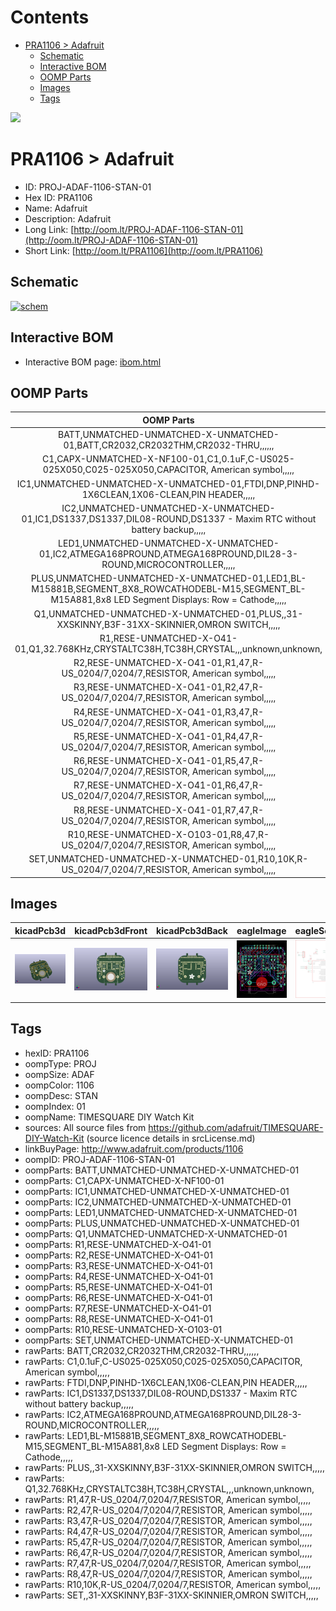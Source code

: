 



Contents
========

* [PRA1106 > Adafruit](#pra1106--adafruit)
	* [Schematic](#schematic)
	* [Interactive BOM](#interactive-bom)
	* [OOMP Parts](#oomp-parts)
	* [Images](#images)
	* [Tags](#tags)
  
![][im]
# PRA1106 > Adafruit

- ID: PROJ-ADAF-1106-STAN-01
- Hex ID: PRA1106
- Name: Adafruit
- Description: Adafruit
- Long Link: [http://oom.lt/PROJ-ADAF-1106-STAN-01](http://oom.lt/PROJ-ADAF-1106-STAN-01)
- Short Link: [http://oom.lt/PRA1106](http://oom.lt/PRA1106)

## Schematic
  
[![schem](eagleSchemImage.png)](eagleSchemImage.png)
## Interactive BOM

- Interactive BOM page: [ibom.html](https://htmlpreview.github.io/?https://github.com/oomlout/oomlout_OOMP_projects/blob/main/PROJ-ADAF-1106-STAN-01/kicad/bom/ibom.html)

## OOMP Parts
  

|OOMP Parts|
| :---: |
|BATT,UNMATCHED-UNMATCHED-X-UNMATCHED-01,BATT,CR2032,CR2032THM,CR2032-THRU,,,,,,|
|C1,CAPX-UNMATCHED-X-NF100-01,C1,0.1uF,C-US025-025X050,C025-025X050,CAPACITOR, American symbol,,,,,|
|IC1,UNMATCHED-UNMATCHED-X-UNMATCHED-01,FTDI,DNP,PINHD-1X6CLEAN,1X06-CLEAN,PIN HEADER,,,,,|
|IC2,UNMATCHED-UNMATCHED-X-UNMATCHED-01,IC1,DS1337,DS1337,DIL08-ROUND,DS1337 - Maxim RTC without battery backup,,,,,|
|LED1,UNMATCHED-UNMATCHED-X-UNMATCHED-01,IC2,ATMEGA168PROUND,ATMEGA168PROUND,DIL28-3-ROUND,MICROCONTROLLER,,,,,|
|PLUS,UNMATCHED-UNMATCHED-X-UNMATCHED-01,LED1,BL-M15881B,SEGMENT_8X8_ROWCATHODEBL-M15,SEGMENT_BL-M15A881,8x8 LED Segment Displays: Row = Cathode,,,,,|
|Q1,UNMATCHED-UNMATCHED-X-UNMATCHED-01,PLUS,,31-XXSKINNY,B3F-31XX-SKINNIER,OMRON SWITCH,,,,,|
|R1,RESE-UNMATCHED-X-O41-01,Q1,32.768KHz,CRYSTALTC38H,TC38H,CRYSTAL,,,unknown,unknown,|
|R2,RESE-UNMATCHED-X-O41-01,R1,47,R-US_0204/7,0204/7,RESISTOR, American symbol,,,,,|
|R3,RESE-UNMATCHED-X-O41-01,R2,47,R-US_0204/7,0204/7,RESISTOR, American symbol,,,,,|
|R4,RESE-UNMATCHED-X-O41-01,R3,47,R-US_0204/7,0204/7,RESISTOR, American symbol,,,,,|
|R5,RESE-UNMATCHED-X-O41-01,R4,47,R-US_0204/7,0204/7,RESISTOR, American symbol,,,,,|
|R6,RESE-UNMATCHED-X-O41-01,R5,47,R-US_0204/7,0204/7,RESISTOR, American symbol,,,,,|
|R7,RESE-UNMATCHED-X-O41-01,R6,47,R-US_0204/7,0204/7,RESISTOR, American symbol,,,,,|
|R8,RESE-UNMATCHED-X-O41-01,R7,47,R-US_0204/7,0204/7,RESISTOR, American symbol,,,,,|
|R10,RESE-UNMATCHED-X-O103-01,R8,47,R-US_0204/7,0204/7,RESISTOR, American symbol,,,,,|
|SET,UNMATCHED-UNMATCHED-X-UNMATCHED-01,R10,10K,R-US_0204/7,0204/7,RESISTOR, American symbol,,,,,|

## Images
  
  

|kicadPcb3d|kicadPcb3dFront|kicadPcb3dBack|eagleImage|eagleSchemImage|
| :---: | :---: | :---: | :---: | :---: |
|[![kicadPcb3d](kicadPcb3d_140.png)](kicadPcb3d.png)|[![kicadPcb3dFront](kicadPcb3dFront_140.png)](kicadPcb3dFront.png)|[![kicadPcb3dBack](kicadPcb3dBack_140.png)](kicadPcb3dBack.png)|[![eagleImage](eagleImage_140.png)](eagleImage.png)|[![eagleSchemImage](eagleSchemImage_140.png)](eagleSchemImage.png)|

## Tags

- hexID: PRA1106
- oompType: PROJ
- oompSize: ADAF
- oompColor: 1106
- oompDesc: STAN
- oompIndex: 01
- oompName: TIMESQUARE DIY Watch Kit
- sources: All source files from https://github.com/adafruit/TIMESQUARE-DIY-Watch-Kit (source licence details in srcLicense.md)
- linkBuyPage: http://www.adafruit.com/products/1106
- oompID: PROJ-ADAF-1106-STAN-01
- oompParts: BATT,UNMATCHED-UNMATCHED-X-UNMATCHED-01
- oompParts: C1,CAPX-UNMATCHED-X-NF100-01
- oompParts: IC1,UNMATCHED-UNMATCHED-X-UNMATCHED-01
- oompParts: IC2,UNMATCHED-UNMATCHED-X-UNMATCHED-01
- oompParts: LED1,UNMATCHED-UNMATCHED-X-UNMATCHED-01
- oompParts: PLUS,UNMATCHED-UNMATCHED-X-UNMATCHED-01
- oompParts: Q1,UNMATCHED-UNMATCHED-X-UNMATCHED-01
- oompParts: R1,RESE-UNMATCHED-X-O41-01
- oompParts: R2,RESE-UNMATCHED-X-O41-01
- oompParts: R3,RESE-UNMATCHED-X-O41-01
- oompParts: R4,RESE-UNMATCHED-X-O41-01
- oompParts: R5,RESE-UNMATCHED-X-O41-01
- oompParts: R6,RESE-UNMATCHED-X-O41-01
- oompParts: R7,RESE-UNMATCHED-X-O41-01
- oompParts: R8,RESE-UNMATCHED-X-O41-01
- oompParts: R10,RESE-UNMATCHED-X-O103-01
- oompParts: SET,UNMATCHED-UNMATCHED-X-UNMATCHED-01
- rawParts: BATT,CR2032,CR2032THM,CR2032-THRU,,,,,,
- rawParts: C1,0.1uF,C-US025-025X050,C025-025X050,CAPACITOR, American symbol,,,,,
- rawParts: FTDI,DNP,PINHD-1X6CLEAN,1X06-CLEAN,PIN HEADER,,,,,
- rawParts: IC1,DS1337,DS1337,DIL08-ROUND,DS1337 - Maxim RTC without battery backup,,,,,
- rawParts: IC2,ATMEGA168PROUND,ATMEGA168PROUND,DIL28-3-ROUND,MICROCONTROLLER,,,,,
- rawParts: LED1,BL-M15881B,SEGMENT_8X8_ROWCATHODEBL-M15,SEGMENT_BL-M15A881,8x8 LED Segment Displays: Row = Cathode,,,,,
- rawParts: PLUS,,31-XXSKINNY,B3F-31XX-SKINNIER,OMRON SWITCH,,,,,
- rawParts: Q1,32.768KHz,CRYSTALTC38H,TC38H,CRYSTAL,,,unknown,unknown,
- rawParts: R1,47,R-US_0204/7,0204/7,RESISTOR, American symbol,,,,,
- rawParts: R2,47,R-US_0204/7,0204/7,RESISTOR, American symbol,,,,,
- rawParts: R3,47,R-US_0204/7,0204/7,RESISTOR, American symbol,,,,,
- rawParts: R4,47,R-US_0204/7,0204/7,RESISTOR, American symbol,,,,,
- rawParts: R5,47,R-US_0204/7,0204/7,RESISTOR, American symbol,,,,,
- rawParts: R6,47,R-US_0204/7,0204/7,RESISTOR, American symbol,,,,,
- rawParts: R7,47,R-US_0204/7,0204/7,RESISTOR, American symbol,,,,,
- rawParts: R8,47,R-US_0204/7,0204/7,RESISTOR, American symbol,,,,,
- rawParts: R10,10K,R-US_0204/7,0204/7,RESISTOR, American symbol,,,,,
- rawParts: SET,,31-XXSKINNY,B3F-31XX-SKINNIER,OMRON SWITCH,,,,,



[im]: kicadPcb3d_450.png
